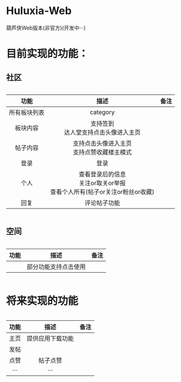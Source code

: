 # Huluxia-Web
葫芦侠Web版本(非官方)(开发中···)

# 目前实现的功能：
## 社区

<div style="width: 100%; overflow-x:auto;">

|功能|描述|备注|
|:---:|:---:|:---:|
|所有板块列表|category||
|板块内容|支持签到<br>达人堂支持点击头像进入主页||
|帖子内容|支持点击头像进入主页<br>支持点赞收藏楼主模式||
|登录|登录||
|个人|查看登录后的信息<br>关注or取关or举报<br>查看个人所有(帖子or关注or粉丝or收藏)||
|回复|评论帖子功能||

</div>

## 空间

<div style="width: 100%; overflow-x:auto;">

|功能|描述|备注|
|:---:|:---:|:---:|
||部分功能支持点击使用||

</div>

# 将来实现的功能

<div style="width: 100%; overflow-x:auto;">

|功能|描述|备注|
|:---:|:---:|:---:|
|主页|提供应用下载功能||
|发帖|||
|点赞|帖子点赞||
|···|···||

</div>


